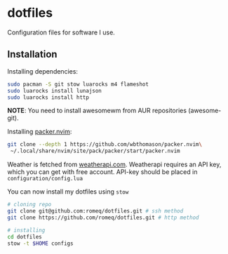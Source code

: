 # dotfiles
Configuration files for software I use.

## Installation
Installing dependencies:
```sh
sudo pacman -S git stow luarocks m4 flameshot
sudo luarocks install lunajson
sudo luarocks install http
```

__NOTE__: You need to install awesomewm from AUR repositories (awesome-git).

Installing [packer.nvim](https://github.com/wbthomason/packer.nvim):
```sh
git clone --depth 1 https://github.com/wbthomason/packer.nvim\
 ~/.local/share/nvim/site/pack/packer/start/packer.nvim
```

Weather is fetched from [weatherapi.com](https://weatherapi.com/).
Weatherapi requires an API key, which you can get with free account.
API-key should be placed in `configuration/config.lua`

You can now install my dotfiles using `stow`
```sh
# cloning repo
git clone git@github.com:romeq/dotfiles.git # ssh method
git clone https://github.com/romeq/dotfiles.git # http method

# installing
cd dotfiles
stow -t $HOME configs
```
